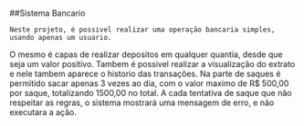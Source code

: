 ##Sistema Bancario

	Neste projeto, é possivel realizar uma operação bancaria simples, usando apenas um usuario.
O mesmo é capas de realizar depositos em qualquer quantia, desde que seja um valor positivo.
	Tambem é possivel realizar a visualização do extrato e nele tambem aparece o historio das 
transações.
	Na parte de saques é permitido sacar apenas 3 vezes ao dia, com o valor maximo de R$ 500,00
por saque, totalizando 1500,00 no total. A cada tentativa de saque que não respeitar as regras,
o sistema mostrará uma mensagem de erro, e não executara a ação.